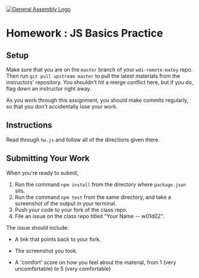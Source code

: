 [![General Assembly Logo](https://camo.githubusercontent.com/1a91b05b8f4d44b5bbfb83abac2b0996d8e26c92/687474703a2f2f692e696d6775722e636f6d2f6b6538555354712e706e67)](https://generalassemb.ly/education/web-development-immersive)

# Homework : JS Basics Practice

<!-- MATERIALS METADATA -->
<!--
  title: JS Basics Drilling
  format: homework
  duration: 1.5 hours
  original author: Matt Brendzel
  tags: javascript, variables, expressions, flow control
-->

## Setup

Make sure that you are on the `master` branch of your `wdi-remote-matey` repo.
Then run `git pull upstream master` to pull the latest materials from the
instructors' repository. You shouldn't hit a merge conflict here, but if you do,
flag down an instructor right away.

As you work through this assignment, you should make commits regularly, so that
you don't accidentally lose your work.

## Instructions

Read through `hw.js` and follow all of the directions given there.

## Submitting Your Work

When you're ready to submit,

1.  Run the command `npm install` from the directory where `package.json` sits.
2.  Run the command `npm test` from the same directory, and take a screenshot of
    the output in your terminal.
3.  Push your code to your fork of the class repo.
4.  File an issue on the class repo titled "Your Name -- w01d02".

The issue should include:

-   A link that points back to your fork.

-   The screenshot you took.

-   A 'comfort' score on how you feel about the material, from 1 (very
    uncomfortable) to 5 (very comfortable)
